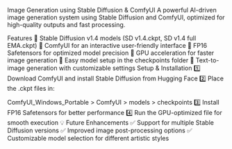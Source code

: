 Image Generation using Stable Diffusion & ComfyUI 
A powerful AI-driven image generation system using Stable Diffusion and ComfyUI, optimized for high-quality outputs and fast processing.

Features
🔹 Stable Diffusion v1.4 models (SD v1.4.ckpt, SD v1.4 full EMA.ckpt)
🔹 ComfyUI for an interactive user-friendly interface
🔹 FP16 Safetensors for optimized model precision
🔹 GPU acceleration for faster image generation
🔹 Easy model setup in the checkpoints folder
🔹 Text-to-image generation with customizable settings
Setup & Installation
1️⃣ Download ComfyUI and install Stable Diffusion from Hugging Face
2️⃣ Place the .ckpt files in:

ComfyUI_Windows_Portable > ComfyUI > models > checkpoints
3️⃣ Install FP16 Safetensors for better performance
4️⃣ Run the GPU-optimized file for smooth execution
💡 Future Enhancements
✅ Support for multiple Stable Diffusion versions
✅ Improved image post-processing options
✅ Customizable model selection for different artistic styles

